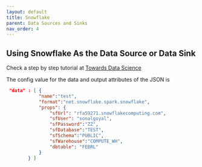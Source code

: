 ```yaml
---
layout: default
title: Snowflake
parent: Data Sources and Sinks
nav_order: 4
---
```

## Using Snowflake As the Data Source or Data Sink

Check a step by step tutorial at [Towards Data Science](https://towardsdatascience.com/identifying-duplicates-in-snowflake-e95b3f3fce2b)

The config value for the data and output attributes of the JSON is

```json
 "data" : [ {
			"name":"test", 
			"format":"net.snowflake.spark.snowflake", 
			"props": {
				"sfUrl": "rfa59271.snowflakecomputing.com",
				"sfUser": "sonalgoyal",
				"sfPassword":"ZZ",					
				"sfDatabase":"TEST",				
				"sfSchema":"PUBLIC",					
				"sfWarehouse":"COMPUTE_WH",
				"dbtable": "FEBRL"				
			}
		} ]
``` 